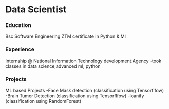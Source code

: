 # Data Scientist

### Education
Bsc Software Engineering
ZTM certificate in Python & Ml

### Experience
Internship @ National Information Technology development Agency
-took classes in data science,advanced ml, python 

### Projects
ML based Projects
-Face Mask detection (classification using Tensorflfow)
-Brain Tumor Detection (classification using Tensorflfow)
-loanify (classification using RandomForest)
